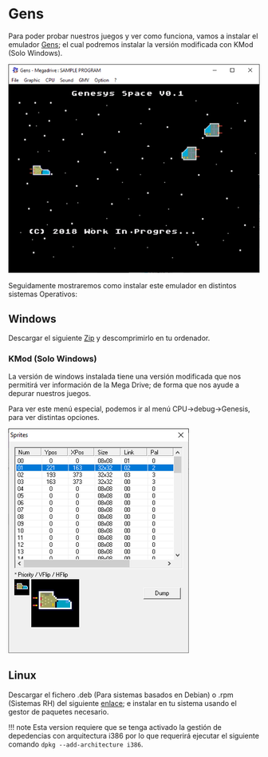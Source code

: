 # Gens

Para poder probar nuestros juegos y ver como funciona, vamos a instalar el emulador [Gens](http://www.gens.me/); el cual podremos instalar la versión modificada con KMod (Solo Windows).

![gensemulator](../img/gensemulator.PNG)

Seguidamente mostraremos como instalar este emulador en distintos sistemas Operativos:

## Windows

Descargar el siguiente [Zip](../res/gens2.12kmod.zip) y descomprimirlo en tu ordenador.

### KMod (Solo Windows)

La versión de windows instalada tiene una versión modificada que nos permitirá ver información de la Mega Drive; de forma que nos ayude a depurar nuestros juegos.

Para ver este menú especial, podemos ir al menú CPU->debug->Genesis, para ver distintas opciones.

![kmodsprites](../img/kmod.png)

## Linux

Descargar el fichero .deb (Para sistemas basados en Debian) o .rpm (Sistemas RH) del siguiente [enlace](); e instalar en tu sistema usando el gestor de paquetes necesario.

!!! note
    Esta version requiere que se tenga activado la gestión de depedencias con arquitectura i386 por lo que requerirá ejecutar el siguiente comando ```dpkg --add-architecture i386```.

